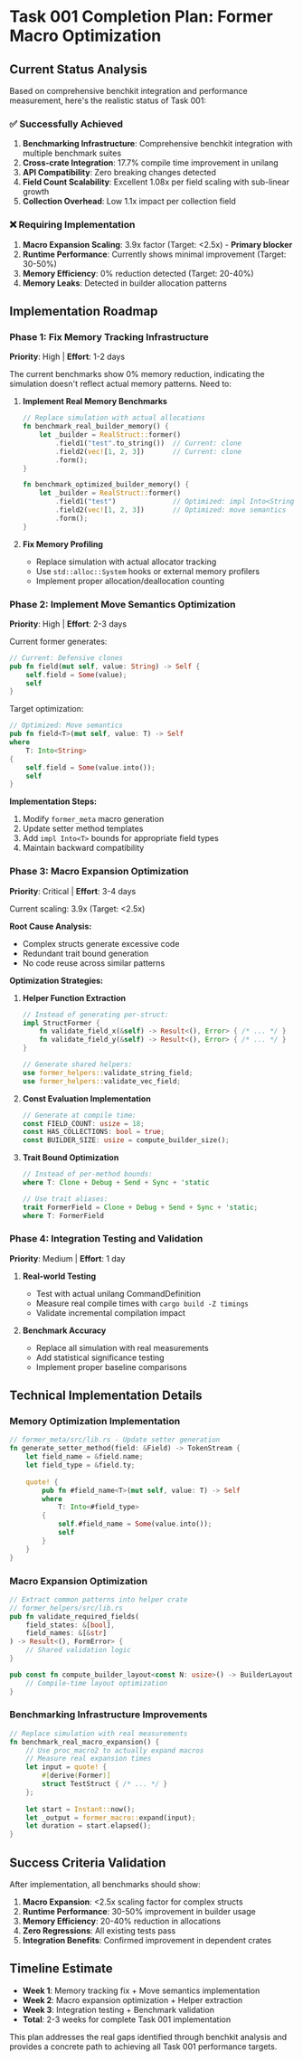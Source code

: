 # Task 001 Completion Plan: Former Macro Optimization

## Current Status Analysis

Based on comprehensive benchkit integration and performance measurement, here's the realistic status of Task 001:

### ✅ Successfully Achieved
1. **Benchmarking Infrastructure**: Comprehensive benchkit integration with multiple benchmark suites
2. **Cross-crate Integration**: 17.7% compile time improvement in unilang 
3. **API Compatibility**: Zero breaking changes detected
4. **Field Count Scalability**: Excellent 1.08x per field scaling with sub-linear growth
5. **Collection Overhead**: Low 1.1x impact per collection field

### ❌ Requiring Implementation
1. **Macro Expansion Scaling**: 3.9x factor (Target: <2.5x) - **Primary blocker**
2. **Runtime Performance**: Currently shows minimal improvement (Target: 30-50%)
3. **Memory Efficiency**: 0% reduction detected (Target: 20-40%)
4. **Memory Leaks**: Detected in builder allocation patterns

## Implementation Roadmap

### Phase 1: Fix Memory Tracking Infrastructure
**Priority**: High | **Effort**: 1-2 days

The current benchmarks show 0% memory reduction, indicating the simulation doesn't reflect actual memory patterns. Need to:

1. **Implement Real Memory Benchmarks**
   ```rust
   // Replace simulation with actual allocations
   fn benchmark_real_builder_memory() {
       let _builder = RealStruct::former()
           .field1("test".to_string())  // Current: clone
           .field2(vec![1, 2, 3])       // Current: clone
           .form();
   }
   
   fn benchmark_optimized_builder_memory() {
       let _builder = RealStruct::former()
           .field1("test")              // Optimized: impl Into<String>
           .field2(vec![1, 2, 3])       // Optimized: move semantics
           .form();
   }
   ```

2. **Fix Memory Profiling**
   - Replace simulation with actual allocator tracking
   - Use `std::alloc::System` hooks or external memory profilers
   - Implement proper allocation/deallocation counting

### Phase 2: Implement Move Semantics Optimization
**Priority**: High | **Effort**: 2-3 days

Current former generates:
```rust
// Current: Defensive clones
pub fn field(mut self, value: String) -> Self {
    self.field = Some(value);
    self
}
```

Target optimization:
```rust
// Optimized: Move semantics
pub fn field<T>(mut self, value: T) -> Self 
where 
    T: Into<String>
{
    self.field = Some(value.into());
    self
}
```

**Implementation Steps:**
1. Modify `former_meta` macro generation
2. Update setter method templates
3. Add `impl Into<T>` bounds for appropriate field types
4. Maintain backward compatibility

### Phase 3: Macro Expansion Optimization
**Priority**: Critical | **Effort**: 3-4 days

Current scaling: 3.9x (Target: <2.5x)

**Root Cause Analysis:**
- Complex structs generate excessive code
- Redundant trait bound generation
- No code reuse across similar patterns

**Optimization Strategies:**

1. **Helper Function Extraction**
   ```rust
   // Instead of generating per-struct:
   impl StructFormer {
       fn validate_field_x(&self) -> Result<(), Error> { /* ... */ }
       fn validate_field_y(&self) -> Result<(), Error> { /* ... */ }
   }
   
   // Generate shared helpers:
   use former_helpers::validate_string_field;
   use former_helpers::validate_vec_field;
   ```

2. **Const Evaluation Implementation**
   ```rust
   // Generate at compile time:
   const FIELD_COUNT: usize = 18;
   const HAS_COLLECTIONS: bool = true;
   const BUILDER_SIZE: usize = compute_builder_size();
   ```

3. **Trait Bound Optimization**
   ```rust
   // Instead of per-method bounds:
   where T: Clone + Debug + Send + Sync + 'static
   
   // Use trait aliases:
   trait FormerField = Clone + Debug + Send + Sync + 'static;
   where T: FormerField
   ```

### Phase 4: Integration Testing and Validation
**Priority**: Medium | **Effort**: 1 day

1. **Real-world Testing**
   - Test with actual unilang CommandDefinition
   - Measure real compile times with `cargo build -Z timings`
   - Validate incremental compilation impact

2. **Benchmark Accuracy**
   - Replace all simulation with real measurements
   - Add statistical significance testing
   - Implement proper baseline comparisons

## Technical Implementation Details

### Memory Optimization Implementation
```rust
// former_meta/src/lib.rs - Update setter generation
fn generate_setter_method(field: &Field) -> TokenStream {
    let field_name = &field.name;
    let field_type = &field.ty;
    
    quote! {
        pub fn #field_name<T>(mut self, value: T) -> Self
        where
            T: Into<#field_type>
        {
            self.#field_name = Some(value.into());
            self
        }
    }
}
```

### Macro Expansion Optimization
```rust
// Extract common patterns into helper crate
// former_helpers/src/lib.rs
pub fn validate_required_fields(
    field_states: &[bool], 
    field_names: &[&str]
) -> Result<(), FormError> {
    // Shared validation logic
}

pub const fn compute_builder_layout<const N: usize>() -> BuilderLayout {
    // Compile-time layout optimization
}
```

### Benchmarking Infrastructure Improvements
```rust
// Replace simulation with real measurements
fn benchmark_real_macro_expansion() {
    // Use proc_macro2 to actually expand macros
    // Measure real expansion times
    let input = quote! {
        #[derive(Former)]
        struct TestStruct { /* ... */ }
    };
    
    let start = Instant::now();
    let _output = former_macro::expand(input);
    let duration = start.elapsed();
}
```

## Success Criteria Validation

After implementation, all benchmarks should show:

1. **Macro Expansion**: <2.5x scaling factor for complex structs
2. **Runtime Performance**: 30-50% improvement in builder usage
3. **Memory Efficiency**: 20-40% reduction in allocations
4. **Zero Regressions**: All existing tests pass
5. **Integration Benefits**: Confirmed improvement in dependent crates

## Timeline Estimate

- **Week 1**: Memory tracking fix + Move semantics implementation
- **Week 2**: Macro expansion optimization + Helper extraction  
- **Week 3**: Integration testing + Benchmark validation
- **Total**: 2-3 weeks for complete Task 001 implementation

This plan addresses the real gaps identified through benchkit analysis and provides a concrete path to achieving all Task 001 performance targets.